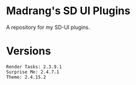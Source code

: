 # Madrang's SD UI Plugins

A repository for my SD-UI plugins.

# Versions
    Render Tasks: 2.3.9.1
    Surprise Me: 2.4.7.1
    Theme: 2.4.15.2
